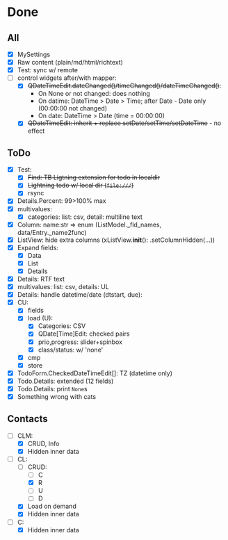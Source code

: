 # Done

## All
- [x] MySettings
- [x] Raw content (plain/md/html/richtext)
- [x] Test: sync w/ remote
- [ ] control widgets after/with mapper:
  - [x] ~~QDateTimeEdit.dateChanged()/timeChanged()/dateTimeChanged()~~:
    - On None or not changed: does nothing
    - On datime: DateTime > Date > Time; after Date - Date only (00:00:00 not changed)
    - On date: DateTime > Date (time = 00:00:00)
  - [x] ~~QDateTimeEdit: inherit + replace setDate/setTime/setDateTime~~ - no effect

## ToDo
- [x] Test:
  - [x] ~~Find: TB Ligtning extension for todo in localdir~~
  - [x] ~~Lightning todo w/ local dir (`file:///`)~~
  - [x] rsync
- [x] Details.Percent: 99>100% max
- [x] multivalues:
  - [x] categories: list: csv, detail: multiline text
- [x] Column: name:str => enum (ListModel._fld_names, data/Entry._name2func)
- [x] ListView: hide extra columns (xListView.__init__(): .setColumnHidden(...))
- [x] Expand fields:
  - [x] Data
  - [x] List
  - [x] Details
- [x] Details: RTF text
- [x] multivalues: list: csv, details: UL
- [x] Details: handle datetime/date (dtstart, due):
- [x] CU:
  - [x] fields
  - [x] load (U):
     - [x] Categories: CSV
     - [x] QDate[Time]Edit: checked pairs
     - [x] prio,progress: slider+spinbox
     - [x] class/status: w/ 'none'
  - [x] cmp
  - [x] store
- [x] TodoForm.CheckedDateTimeEdit[]: TZ (datetime only)
- [x] Todo.Details: extended (12 fields)
- [x] Todo.Details: print `None`s
- [x] Something wrong with cats

## Contacts
- [ ] CLM:
  - [x] CRUD, Info
  - [x] Hidden inner data
- [ ] CL:
  - [ ] CRUD:
    - [ ] C
    - [x] R
    - [ ] U
    - [ ] D
  - [x] Load on demand
  - [x] Hidden inner data
- [ ] C:
  - [x] Hidden inner data
